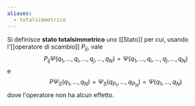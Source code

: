 ```yaml
---
aliases:
  - totalsimmetrico
---
```

Si definisce **stato totalsimmetrico** uno [[Stato]] per cui, usando l'[[operatore di scambio]] $P_{ij}$, vale
$$P_{ij}\Psi(q_{1},\ldots,q_{i},\ldots,q_{j},\ldots,q_{N})=\Psi(q_{1},\ldots,q_{i},\ldots,q_{j},\ldots,q_{N})$$
e
$$P\Psi_{S}(q_{1},\ldots,q_{N})=\Psi_{S}(q_{P_{1}},\ldots,q_{P_{N}})=\Psi(q_{1},\ldots,q_{N})$$
dove l'operatore non ha alcun effetto.